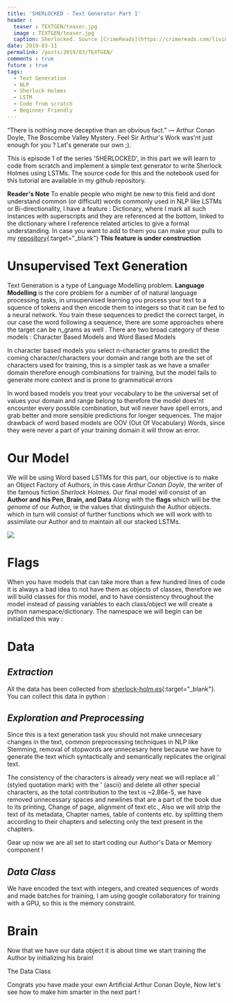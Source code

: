 ```yaml
---
title: 'SHERLOCKED - Text Generator Part 1'
header :
  teaser : TEXTGEN/teaser.jpg
  image : TEXTGEN/teaser.jpg
  caption: Sherlocked. Source [CrimeReads](https://crimereads.com/living-your-life-one-sherlock-holmes-quote-at-a-time/){:target="_blank"}.
date: 2019-03-11
permalink: /posts/2019/03/TEXTGEN/
comments : true
future : true
tags:
  - Text Generation
  - NLP
  - Sherlock Holmes
  - LSTM
  - Code from scratch
  - Beginner Friendly
---
```


“There is nothing more deceptive than an obvious fact.” ― Arthur Conan Doyle, The Boscombe Valley Mystery. Feel Sir Arthur's Work was'nt just enough for you ?
Let's generate our own ;).


This is episode 1 of the series 'SHERLOCKED', in this part we will learn to code from scratch and implement a simple text generator to write Sherlock Holmes using LSTMs. The source code for this and the notebook used for this tutorial are available in my github repository. 


**Reader's Note**
To enable people who might be new to this field and dont understand common (or difficult) words commonly used in NLP like LSTMs or Bi-directionality, I have a feature : Dictionary, where I mark all such instances with superscripts and they are referenced at the bottom, linked to the dictionary where I reference related articles to give a formal understanding. In case you want to add to them you can make your pulls to my [repository](https://github.com/someshsingh22/someshsingh22.github.io){:target="_blank"}
**This feature is under construction**

Unsupervised Text Generation
======


Text Generation is a type of Language Modelling problem. **Language Modelling** is the core problem for a number of of natural language processing tasks, in unsupervised learning you process your text to a squence of tokens and then encode them to integers so that it can be fed to a neural network. You train these sequences to predict the correct target, in our case the word following a sequence, there are some approaches where the target can be n_grams as well . There are two broad category of these models :
Character Based Models and Word Based Models


In character based models you select n-character grams to predict the coming character/characters your domain and range both are the set of characters used for training, this is a simpler task as we have a smaller domain therefore enough combinations for training, but the model fails to generate more context and is prone to grammatical errors


In word based  models you treat your vocabulary to be the universal set of values your domain and range belong to therefore the model does'nt encounter every possible combination, but will never have spell errors, and grab better and more sensible predictions for longer sequences. The major drawback of word based models are OOV (Out Of Vocabulary) Words, since they were never a part of your training domain it will throw an error.


Our Model
===


We will be using Word based LSTMs for this part, our objective is to make an Object Factory of Authors, in this case *Arthur Conan Doyle*, the writer of the famous fiction *Sherlock Holmes*. Our final model will consist of an **Author and his Pen, Brain, and Data** Along with the **flags** which will be the *genome* of our Author, ie the values that distinguish the Author objects. which in turn will consist of further functions which we will work with to assimilate our Author and to maintain all our stacked LSTMs.

[![](https://mermaid.ink/img/eyJjb2RlIjoiZ3JhcGggTFJcbkEoKEF1dGhvcikpIFxuQihEYXRhKVxuQyhCcmFpbilcbkQoUGVuKVxuQSAtLT4gQlxuQSAtLT4gQ1xuQSAtLT4gRFxuQiAtLS0gRT5SZWFkcyBhbmQgUHJvY2Vzc2VzIERhdGEsIEZlZWRzIEJyYWluXVxuQyAtLS0gRj5CcmFpbiB0cmFpbnMgb24gdGhlIHByb2Nlc3NlZCBEYXRhLCBJbml0aWFsaXplcyBQZW5dXG5EIC0tLSBHPldyaXRlcyBQcmVkaWN0aW9uc11cbkh7RmxhZ3N9XG5FIC0tLSBIXG5GIC0tLSBIXG5HLS0tSCIsIm1lcm1haWQiOnsidGhlbWUiOiJkZWZhdWx0In0sInVwZGF0ZUVkaXRvciI6ZmFsc2V9)](https://mermaid-js.github.io/mermaid-live-editor/#/edit/eyJjb2RlIjoiZ3JhcGggTFJcbkEoKEF1dGhvcikpIFxuQihEYXRhKVxuQyhCcmFpbilcbkQoUGVuKVxuQSAtLT4gQlxuQSAtLT4gQ1xuQSAtLT4gRFxuQiAtLS0gRT5SZWFkcyBhbmQgUHJvY2Vzc2VzIERhdGEsIEZlZWRzIEJyYWluXVxuQyAtLS0gRj5CcmFpbiB0cmFpbnMgb24gdGhlIHByb2Nlc3NlZCBEYXRhLCBJbml0aWFsaXplcyBQZW5dXG5EIC0tLSBHPldyaXRlcyBQcmVkaWN0aW9uc11cbkh7RmxhZ3N9XG5FIC0tLSBIXG5GIC0tLSBIXG5HLS0tSCIsIm1lcm1haWQiOnsidGhlbWUiOiJkZWZhdWx0In0sInVwZGF0ZUVkaXRvciI6ZmFsc2V9)

Flags
====
When you have models that can take more than a few hundred lines of code it is always a bad idea to not have them as objects of classes, therefore we will build classes for this model, and to have consistency throughout the model instead of passing variables to each class/object we will create a python namespace/dictionary.
The namespace we will begin can be initialized this way :
<script src="https://gist.github.com/someshsingh22/9a2c477aeb9b85aafe5f0e8821bedb45.js"></script>


Data
====


*Extraction*
--------


All the data has been collected from [sherlock-holm.es](https://sherlock-holm.es/ascii/){:target="_blank"}.
You can collect this data in python :

<script src="https://gist.github.com/someshsingh22/0c79adffbdc972be8321827c60e9a6cd.js"></script>


*Exploration and Preprocessing*
---

Since this is a text generation task you should not make unnecesary changes in the text, common preprocessing techniques in NLP like Stemming, removal of stopwords are unnecesary here because we have to generate the text which syntactically and semantically replicates the original text.

The consistency of the characters is already very neat we will replace all ’ (styled quotation mark) with the ' (ascii) and delete all other special characters, as the total contribution to the text is ~2.86e-5, we have removed unnecessary spaces and newlines that are a part of the book due to its printing, Change of page, alignment of text etc., Also we will strip the text of its metadata, Chapter names, table of contents etc. by splitting them according to their chapters and selecting only the text present in the chapters.
<script src="https://gist.github.com/someshsingh22/2bd8e6870ae314b5f31dd5f5b16b904b.js"></script>

Gear up now we are all set to start coding our Author's Data or Memory component !

*Data Class*
------


<script src="https://gist.github.com/someshsingh22/229211dbc8e2f8de5a59616cfcc94708.js"></script>
We have encoded the text with integers, and created sequences of words and made batches for training, I am using google collaboratory for training with a GPU, so this is the memory constraint.


Brain
=====

Now that we have our data object it is about time we start training the Author by initializing his brain!
<script src="https://gist.github.com/someshsingh22/15688bd2d4c1a00633581cc5ac5ae9bf.js"></script>

The Data Class

Congrats you have made your own Artificial Arthur Conan Doyle, Now let's see how to make him smarter in the next part !
